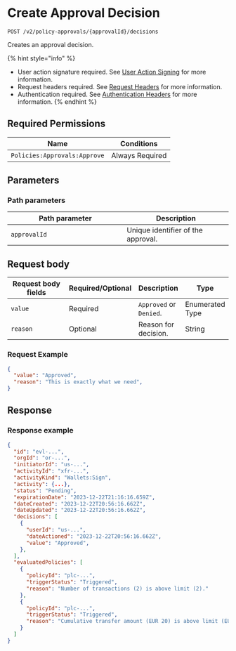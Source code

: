 # Create Approval Decision

`POST /v2/policy-approvals/{approvalId}/decisions`

Creates an approval decision.

{% hint style="info" %}
* User action signature required. See [User Action Signing](../../../authentication/user-action-signing/) for more information.
* Request headers required. See [Request Headers](../../../../getting-started/request-headers.md) for more information.
* Authentication required. See [Authentication Headers](../../../../getting-started/request-headers.md#authentication-headers) for more information.
{% endhint %}

## Required Permissions

| Name                         | Conditions      |
| ---------------------------- | --------------- |
| `Policies:Approvals:Approve` | Always Required |

## Parameters <a href="#parameters.1" id="parameters.1"></a>

### Path parameters <a href="#path-parameters" id="path-parameters"></a>

<table><thead><tr><th width="248">Path parameter</th><th>Description</th></tr></thead><tbody><tr><td><code>approvalId</code></td><td>Unique identifier of the approval.</td></tr></tbody></table>

## Request body <a href="#request-body" id="request-body"></a>

<table><thead><tr><th width="217">Request body fields</th><th width="113">Required/Optional</th><th>Description</th><th>Type</th></tr></thead><tbody><tr><td><code>value</code></td><td>Required</td><td><code>Approved</code> or <code>Denied</code>.</td><td>Enumerated Type</td></tr><tr><td><code>reason</code></td><td>Optional</td><td>Reason for decision.</td><td>String</td></tr></tbody></table>

### Request Example <a href="#request-example.1" id="request-example.1"></a>

```json
{
  "value": "Approved",
  "reason": "This is exactly what we need",
}
```

## Response <a href="#response" id="response"></a>

### Response example <a href="#response-example" id="response-example"></a>

```json
{
  "id": "evl-...",
  "orgId": "or-...",
  "initiatorId": "us-...",
  "activityId": "xfr-...",
  "activityKind": "Wallets:Sign",
  "activity": {...},
  "status": "Pending",
  "expirationDate": "2023-12-22T21:16:16.659Z",
  "dateCreated": "2023-12-22T20:56:16.662Z",
  "dateUpdated": "2023-12-22T20:56:16.662Z",
  "decisions": [
    {
      "userId": "us-...",
      "dateActioned": "2023-12-22T20:56:16.662Z",
      "value": "Approved",
    },
  ],
  "evaluatedPolicies": [
    {
      "policyId": "plc-...",
      "triggerStatus": "Triggered",
      "reason": "Number of transactions (2) is above limit (2)."
    },
    {
      "policyId": "plc-...",
      "triggerStatus": "Triggered",
      "reason": "Cumulative transfer amount (EUR 20) is above limit (EUR 2)."
    }
  ]
}
```
